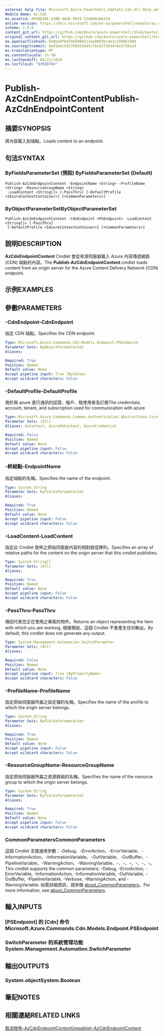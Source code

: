 ```yaml
---
external help file: Microsoft.Azure.PowerShell.Cmdlets.Cdn.dll-Help.xml
Module Name: Az.Cdn
ms.assetid: AFDBE48E-63B0-4A9E-9825-5246081AA129
online version: https://docs.microsoft.com/en-us/powershell/module/az.cdn/publish-azcdnendpointcontent
schema: 2.0.0
content_git_url: https://github.com/Azure/azure-powershell/blob/master/src/Cdn/Cdn/help/Publish-AzCdnEndpointContent.md
original_content_git_url: https://github.com/Azure/azure-powershell/blob/master/src/Cdn/Cdn/help/Publish-AzCdnEndpointContent.md
ms.openlocfilehash: 6e8ba9fb6fb65980113ae8093bc4e3c258861968
ms.sourcegitcommit: 6a91b4c545350d316d3cf8c62f384478e3f3ba24
ms.translationtype: MT
ms.contentlocale: zh-TW
ms.lasthandoff: 04/21/2020
ms.locfileid: "93958784"
---
```

# <span data-ttu-id="f8bc1-101">Publish-AzCdnEndpointContent</span><span class="sxs-lookup"><span data-stu-id="f8bc1-101">Publish-AzCdnEndpointContent</span></span>

## <span data-ttu-id="f8bc1-102">摘要</span><span class="sxs-lookup"><span data-stu-id="f8bc1-102">SYNOPSIS</span></span>
<span data-ttu-id="f8bc1-103">將內容載入到端點。</span><span class="sxs-lookup"><span data-stu-id="f8bc1-103">Loads content to an endpoint.</span></span>

## <span data-ttu-id="f8bc1-104">句法</span><span class="sxs-lookup"><span data-stu-id="f8bc1-104">SYNTAX</span></span>

### <span data-ttu-id="f8bc1-105">ByFieldsParameterSet (預設) </span><span class="sxs-lookup"><span data-stu-id="f8bc1-105">ByFieldsParameterSet (Default)</span></span>
```
Publish-AzCdnEndpointContent -EndpointName <String> -ProfileName <String> -ResourceGroupName <String>
 -LoadContent <String[]> [-PassThru] [-DefaultProfile <IAzureContextContainer>] [<CommonParameters>]
```

### <span data-ttu-id="f8bc1-106">ByObjectParameterSet</span><span class="sxs-lookup"><span data-stu-id="f8bc1-106">ByObjectParameterSet</span></span>
```
Publish-AzCdnEndpointContent -CdnEndpoint <PSEndpoint> -LoadContent <String[]> [-PassThru]
 [-DefaultProfile <IAzureContextContainer>] [<CommonParameters>]
```

## <span data-ttu-id="f8bc1-107">說明</span><span class="sxs-lookup"><span data-stu-id="f8bc1-107">DESCRIPTION</span></span>
<span data-ttu-id="f8bc1-108">**AzCdnEndpointContent** Cmdlet 會從來源伺服器載入 Azure 內容傳遞網路 (CDN) 端點的內容。</span><span class="sxs-lookup"><span data-stu-id="f8bc1-108">The **Publish-AzCdnEndpointContent** cmdlet loads content from an origin server for the Azure Content Delivery Network (CDN) endpoint.</span></span>

## <span data-ttu-id="f8bc1-109">示例</span><span class="sxs-lookup"><span data-stu-id="f8bc1-109">EXAMPLES</span></span>

## <span data-ttu-id="f8bc1-110">參數</span><span class="sxs-lookup"><span data-stu-id="f8bc1-110">PARAMETERS</span></span>

### <span data-ttu-id="f8bc1-111">-CdnEndpoint</span><span class="sxs-lookup"><span data-stu-id="f8bc1-111">-CdnEndpoint</span></span>
<span data-ttu-id="f8bc1-112">指定 CDN 端點。</span><span class="sxs-lookup"><span data-stu-id="f8bc1-112">Specifies the CDN endpoint.</span></span>

```yaml
Type: Microsoft.Azure.Commands.Cdn.Models.Endpoint.PSEndpoint
Parameter Sets: ByObjectParameterSet
Aliases:

Required: True
Position: Named
Default value: None
Accept pipeline input: True (ByValue)
Accept wildcard characters: False
```

### <span data-ttu-id="f8bc1-113">-DefaultProfile</span><span class="sxs-lookup"><span data-stu-id="f8bc1-113">-DefaultProfile</span></span>
<span data-ttu-id="f8bc1-114">用於與 azure 進行通訊的認證、帳戶、租使用者及訂閱</span><span class="sxs-lookup"><span data-stu-id="f8bc1-114">The credentials, account, tenant, and subscription used for communication with azure</span></span>

```yaml
Type: Microsoft.Azure.Commands.Common.Authentication.Abstractions.Core.IAzureContextContainer
Parameter Sets: (All)
Aliases: AzContext, AzureRmContext, AzureCredential

Required: False
Position: Named
Default value: None
Accept pipeline input: False
Accept wildcard characters: False
```

### <span data-ttu-id="f8bc1-115">-終結點</span><span class="sxs-lookup"><span data-stu-id="f8bc1-115">-EndpointName</span></span>
<span data-ttu-id="f8bc1-116">指定端點的名稱。</span><span class="sxs-lookup"><span data-stu-id="f8bc1-116">Specifies the name of the endpoint.</span></span>

```yaml
Type: System.String
Parameter Sets: ByFieldsParameterSet
Aliases:

Required: True
Position: Named
Default value: None
Accept pipeline input: False
Accept wildcard characters: False
```

### <span data-ttu-id="f8bc1-117">-LoadContent</span><span class="sxs-lookup"><span data-stu-id="f8bc1-117">-LoadContent</span></span>
<span data-ttu-id="f8bc1-118">指定此 Cmdlet 發佈之原始伺服器內容的相對路徑陣列。</span><span class="sxs-lookup"><span data-stu-id="f8bc1-118">Specifies an array of relative paths for the content on the origin server that this cmdlet publishes.</span></span>

```yaml
Type: System.String[]
Parameter Sets: (All)
Aliases:

Required: True
Position: Named
Default value: None
Accept pipeline input: False
Accept wildcard characters: False
```

### <span data-ttu-id="f8bc1-119">-PassThru</span><span class="sxs-lookup"><span data-stu-id="f8bc1-119">-PassThru</span></span>
<span data-ttu-id="f8bc1-120">傳回代表您正在使用之專案的物件。</span><span class="sxs-lookup"><span data-stu-id="f8bc1-120">Returns an object representing the item with which you are working.</span></span>
<span data-ttu-id="f8bc1-121">根據預設，這個 Cmdlet 不會產生任何輸出。</span><span class="sxs-lookup"><span data-stu-id="f8bc1-121">By default, this cmdlet does not generate any output.</span></span>

```yaml
Type: System.Management.Automation.SwitchParameter
Parameter Sets: (All)
Aliases:

Required: False
Position: Named
Default value: None
Accept pipeline input: True (ByPropertyName)
Accept wildcard characters: False
```

### <span data-ttu-id="f8bc1-122">-ProfileName</span><span class="sxs-lookup"><span data-stu-id="f8bc1-122">-ProfileName</span></span>
<span data-ttu-id="f8bc1-123">指定原始伺服器所屬之設定檔的名稱。</span><span class="sxs-lookup"><span data-stu-id="f8bc1-123">Specifies the name of the profile to which the origin server belongs.</span></span>

```yaml
Type: System.String
Parameter Sets: ByFieldsParameterSet
Aliases:

Required: True
Position: Named
Default value: None
Accept pipeline input: False
Accept wildcard characters: False
```

### <span data-ttu-id="f8bc1-124">-ResourceGroupName</span><span class="sxs-lookup"><span data-stu-id="f8bc1-124">-ResourceGroupName</span></span>
<span data-ttu-id="f8bc1-125">指定原始伺服器所屬之資源群組的名稱。</span><span class="sxs-lookup"><span data-stu-id="f8bc1-125">Specifies the name of the resource group to which the origin server belongs.</span></span>

```yaml
Type: System.String
Parameter Sets: ByFieldsParameterSet
Aliases:

Required: True
Position: Named
Default value: None
Accept pipeline input: False
Accept wildcard characters: False
```

### <span data-ttu-id="f8bc1-126">CommonParameters</span><span class="sxs-lookup"><span data-stu-id="f8bc1-126">CommonParameters</span></span>
<span data-ttu-id="f8bc1-127">這個 Cmdlet 支援通用參數：-Debug、-ErrorAction、-ErrorVariable、-InformationAction、-InformationVariable、-OutVariable、-OutBuffer、-PipelineVariable、-WarningAction、-WarningVariable、-、-、-、-、-、-。</span><span class="sxs-lookup"><span data-stu-id="f8bc1-127">This cmdlet supports the common parameters: -Debug, -ErrorAction, -ErrorVariable, -InformationAction, -InformationVariable, -OutVariable, -OutBuffer, -PipelineVariable, -Verbose, -WarningAction, and -WarningVariable.</span></span> <span data-ttu-id="f8bc1-128">如需詳細資訊，請參閱 [about_CommonParameters](http://go.microsoft.com/fwlink/?LinkID=113216)。</span><span class="sxs-lookup"><span data-stu-id="f8bc1-128">For more information, see [about_CommonParameters](http://go.microsoft.com/fwlink/?LinkID=113216).</span></span>

## <span data-ttu-id="f8bc1-129">輸入</span><span class="sxs-lookup"><span data-stu-id="f8bc1-129">INPUTS</span></span>

### <span data-ttu-id="f8bc1-130">[PSEndpoint] 的 [Cdn] 命令</span><span class="sxs-lookup"><span data-stu-id="f8bc1-130">Microsoft.Azure.Commands.Cdn.Models.Endpoint.PSEndpoint</span></span>

### <span data-ttu-id="f8bc1-131">SwitchParameter 的系統管理功能</span><span class="sxs-lookup"><span data-stu-id="f8bc1-131">System.Management.Automation.SwitchParameter</span></span>

## <span data-ttu-id="f8bc1-132">輸出</span><span class="sxs-lookup"><span data-stu-id="f8bc1-132">OUTPUTS</span></span>

### <span data-ttu-id="f8bc1-133">System.object</span><span class="sxs-lookup"><span data-stu-id="f8bc1-133">System.Boolean</span></span>

## <span data-ttu-id="f8bc1-134">筆記</span><span class="sxs-lookup"><span data-stu-id="f8bc1-134">NOTES</span></span>

## <span data-ttu-id="f8bc1-135">相關連結</span><span class="sxs-lookup"><span data-stu-id="f8bc1-135">RELATED LINKS</span></span>

[<span data-ttu-id="f8bc1-136">取消發佈-AzCdnEndpointContent</span><span class="sxs-lookup"><span data-stu-id="f8bc1-136">Unpublish-AzCdnEndpointContent</span></span>](./Unpublish-AzCdnEndpointContent.md)


